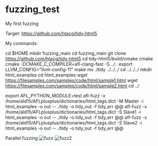 # fuzzing_test
My first fuzzing


Target: https://github.com/htacg/tidy-html5

My commands:

cd $HOME
mkdir fuzzing_main
cd fuzzing_main
git clone https://github.com/htacg/tidy-html5
cd tidy-html5/build/cmake
cmake cmake -DCMAKE_C_COMPILER=afl-clang-fast -S ../..
export LLVM_CONFIG="llvm-config-11"
make
mv ./tidy ../../../
cd ../../../
mkdir html_examples
cd html_examples
wget https://filesamples.com/samples/code/html/sample1.html
wget https://filesamples.com/samples/code/html/sample2.html
cd ../

export AFL_PYTHON_MODULE=test
afl-fuzz -x /home/ald15/AFLplusplus/dictionaries/html_tags.dict -M Master -i html_examples -o out -- ./tidy -o tidy_out -f tidy_err @@
afl-fuzz -x /home/ald15/AFLplusplus/dictionaries/html_tags.dict -S Slave1 -i html_examples -o out -- ./tidy -o tidy_out -f tidy_err @@
afl-fuzz -x /home/ald15/AFLplusplus/dictionaries/html_tags.dict -S Slave2 -i html_examples -o out -- ./tidy -o tidy_out -f tidy_err @@

Parallel fuzzing
![fuzz](https://user-images.githubusercontent.com/62624802/227179906-c2886b1a-23c5-42d2-8ec1-cdd79375db8b.png)
![fuzz2](https://user-images.githubusercontent.com/62624802/227184239-90b677dd-940a-4b95-9d17-4d0e0246b9dd.png)


